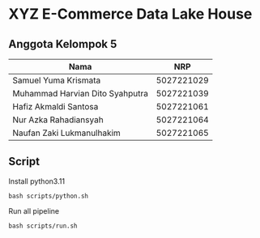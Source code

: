 # XYZ E-Commerce Data Lake House

## Anggota Kelompok 5

| Nama                            | NRP        |
| ------------------------------- | ---------- |
| Samuel Yuma Krismata            | 5027221029 |
| Muhammad Harvian Dito Syahputra | 5027221039 |
| Hafiz Akmaldi Santosa           | 5027221061 |
| Nur Azka Rahadiansyah           | 5027221064 |
| Naufan Zaki Lukmanulhakim       | 5027221065 |

## Script

Install python3.11

`bash scripts/python.sh`

Run all pipeline

`bash scripts/run.sh`

